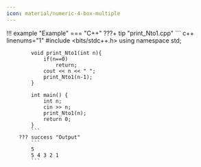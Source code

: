 ```yaml
---
icon: material/numeric-4-box-multiple
---
```


!!! example "Example"
    === "C++"
        ???+ tip "print_Nto1.cpp"
            ``` c++ linenums="1"
            #include <bits/stdc++.h>
            using namespace std;

            void print_Nto1(int n){
                if(n==0)
                    return;
                cout << n << " ";
                print_Nto1(n-1);
            }

            int main() {
                int n;
                cin >> n;
                print_Nto1(n);
                return 0;
            }
            ```
        ??? success "Output"
            ```
            5
            5 4 3 2 1
            ```